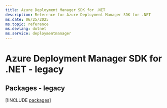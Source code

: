 ```yaml
---
title: Azure Deployment Manager SDK for .NET
description: Reference for Azure Deployment Manager SDK for .NET
ms.date: 06/25/2025
ms.topic: reference
ms.devlang: dotnet
ms.service: deploymentmanager
---
```

# Azure Deployment Manager SDK for .NET - legacy
## Packages - legacy
[!INCLUDE [packages](deployment-manager-index.md)]